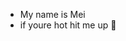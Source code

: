 - My name is Mei
- if youre hot hit me up 🤪  


<!---
M0uth/M0uth is a ✨ special ✨ repository because its `README.md` (this file) appears on your GitHub profile.
You can click the Preview link to take a look at your changes.
--->
